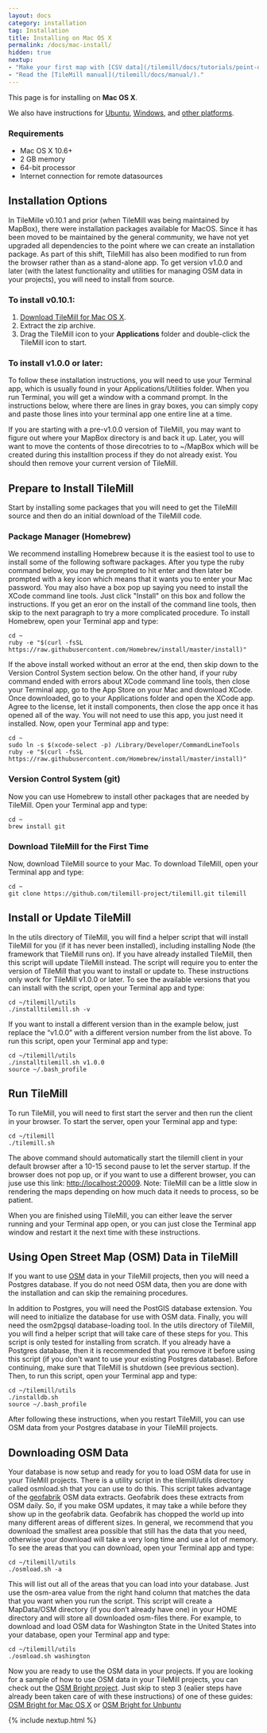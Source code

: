 ```yaml
---
layout: docs
category: installation
tag: Installation
title: Installing on Mac OS X
permalink: /docs/mac-install/
hidden: true
nextup:
- "Make your first map with [CSV data](/tilemill/docs/tutorials/point-data/)."
- "Read the [TileMill manual](/tilemill/docs/manual/)."
---
```

This page is for installing on **Mac OS X**.

We also have instructions for [Ubuntu](/tilemill/docs/linux-install), [Windows](/tilemill/docs/win-install), and [other platforms](/tilemill/docs/source).

### Requirements
<ul class='checklist'>
  <li class='check'>Mac OS X 10.6+</li>
  <li class='check'>2 GB memory</li>
  <li class='check'>64-bit processor</li>
  <li class='check'>Internet connection for remote datasources</li>
</ul>

## Installation Options

In TileMille v0.10.1 and prior (when TileMill was being maintained by MapBox), there were installation packages available for MacOS. Since it has been moved to be maintained by the general community, we have not yet upgraded all dependencies to the point where we can create an installation package. As part of this shift, TileMill has also been modified to run from the browser rather than as a stand-alone app. To get version v1.0.0 and later (with the latest functionality and utilities for managing OSM data in your projects), you will need to install from source.

### To install v0.10.1:
1. [Download TileMill for Mac OS X](/tilemill/index.html).
2. Extract the zip archive.
3. Drag the TileMill icon to your **Applications** folder and double-click the TileMill icon to start.

### To install v1.0.0 or later:

To follow these installation instructions, you will need to use your Terminal app, which is usually found in your Applications/Utilities folder. When you run Terminal, you will get a window with a command prompt. In the instructions below, where there are lines in gray boxes, you can simply copy and paste those lines into your terminal app one entire line at a time.

If you are starting with a pre-v1.0.0 version of TileMill, you may want to figure out where your MapBox directory is and back it up. Later, you will want to move the contents of those direcotries to to ~/MapBox which will be created during this installtion process if they do not already exist. You should then remove your current version of TileMill.

## Prepare to Install TileMill

Start by installing some packages that you will need to get the TileMill source and then do an initial download of the TileMill code.

### Package Manager (Homebrew)

We recommend installing Homebrew because it is the easiest tool to use to install some of the following software packages. After you type the ruby command below, you may be prompted to hit enter and then later be prompted with a key icon which means that it wants you to enter your Mac password. You may also have a box pop up saying you need to install the XCode command line tools. Just click "Install" on this box and follow the instructions. If you get an eror on the install of the command line tools, then skip to the next paragraph to try a more complicated procedure. To install Homebrew, open your Terminal app and type:

    cd ~
    ruby -e "$(curl -fsSL https://raw.githubusercontent.com/Homebrew/install/master/install)"

If the above install worked without an error at the end, then skip down to the Version Control System section below. On the other hand, if your ruby command ended with errors about XCode command line tools, then close your Terminal app, go to the App Store on your Mac and download XCode. Once downloaded, go to your Applications folder and open the XCode app. Agree to the license, let it install components, then close the app once it has opened all of the way. You will not need to use this app, you just need it installed. Now, open your Terminal app and type:

    cd ~
    sudo ln -s $(xcode-select -p) /Library/Developer/CommandLineTools
    ruby -e "$(curl -fsSL https://raw.githubusercontent.com/Homebrew/install/master/install)"

### Version Control System (git)

Now you can use Homebrew to install other packages that are needed by TileMill. Open your Terminal app and type:

    cd ~
    brew install git

### Download TileMill for the First Time

Now, download TileMill source to your Mac. To download TileMill, open your Terminal app and type:

    cd ~
    git clone https://github.com/tilemill-project/tilemill.git tilemill

## Install or Update TileMill

In the utils directory of TileMill, you will find a helper script that will install TileMill for you (if it has never been installed), including installing Node (the framework that TileMill runs on). If you have already installed TileMill, then this script will update TileMill instead. The script will require you to enter the version of TileMill that you want to install or update to. These instructions only work for TileMill v1.0.0 or later. To see the available versions that you can install with the script, open your Terminal app and type:

    cd ~/tilemill/utils
    ./installtilemill.sh -v

If you want to install a different version than in the example below, just replace the “v1.0.0” with a different version number from the list above. To run this script, open your Terminal app and type:

    cd ~/tilemill/utils
    ./installtilemill.sh v1.0.0
    source ~/.bash_profile

<a name="runtilemill"></a>
## Run TileMill

To run TileMill, you will need to first start the server and then run the client in your browser. To start the server, open your Terminal app and type:

    cd ~/tilemill
    ./tilemill.sh

The above command should automatically start the tilemill client in your default browser after a 10-15 second pause to let the server startup. If the browser does not pop up, or if you want to use a different browser, you can juse use this link: <a href="http://localhost:20009" target="_blank">http://localhost:20009</a>.
Note: TileMill can be a little slow in rendering the maps depending on how much data it needs to process, so be patient.

When you are finished using TileMill, you can either leave the server running and your Terminal app open, or you can just close the Terminal app window and restart it the next time with these instructions.

<a name="useosm"></a>
## Using Open Street Map (OSM) Data in TileMill

If you want to use [OSM](https://wiki.openstreetmap.org/wiki/Main_Page) data in your TileMill projects, then you will need a Postgres database. If you do not need OSM data, then you are done with the installation and can skip the remaining procedures.

In addition to Postgres, you will need the PostGIS database extension. You will need to initialize the database for use with OSM data. Finally, you will need the osm2pgsql database-loading tool. In the utils directory of TileMill, you will find a helper script that will take care of these steps for you. This script is only tested for installing from scratch. If you already have a Postgres database, then it is recommended that you remove it before using this script (if you don't want to use your existing Postgres database). Before continuing, make sure that TileMill is shutdown (see previous section). Then, to run this script, open your Terminal app and type:

    cd ~/tilemill/utils
    ./installdb.sh
    source ~/.bash_profile

After following these instructions, when you restart TileMill, you can use OSM data from your Postgres database in your TileMill projects.

## Downloading OSM Data

Your database is now setup and ready for you to load OSM data for use in your TileMill projects.  There is a utility script in the tilemill/utils directory called osmload.sh that you can use to do this. This script takes advantage of the <a href="http://download.geofabrik.de" target="_blank">geofabrik</a> OSM data extracts. Geofabrik does these extracts from OSM daily. So, if you make OSM updates, it may take a while before they show up in the geofabrik data. Geofabrik has chopped the world up into many different areas of different sizes. In general, we recommend that you download the smallest area possible that still has the data that you need, otherwise your download will take a very long time and use a lot of memory. To see the areas that you can download, open your Terminal app and type:

    cd ~/tilemill/utils
    ./osmload.sh -a

This will list out all of the areas that you can load into your database. Just use the osm-area value from the right hand column that matches the data that you want when you run the script. This script will create a MapData/OSM directory (if you don’t already have one) in your HOME directory and will store all downloaded osm-files there. For example, to download and load OSM data for Washington State in the United States into your database, open your Terminal app and type:

    cd ~/tilemill/utils
    ./osmload.sh washington

Now you are ready to use the OSM data in your projects. If you are looking for a sample of how to use OSM data in your TileMill projects, you can check out the [OSM Bright project](https://github.com/mapbox/osm-bright). Just skip to step 3 (ealier steps have already been taken care of with these instructions) of one of these guides: [OSM Bright for Mac OS X](/tilemill/docs/guides/osm-bright-mac-quickstart/) or [OSM Bright for Unbuntu](/tilemill/docs/guides/osm-bright-ubuntu-quickstart/)

{% include nextup.html %}
